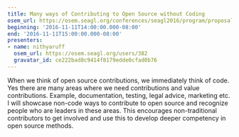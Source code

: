 ```yaml
---
title: Many ways of Contributing to Open Source without Coding
osem_url: https://osem.seagl.org/conferences/seagl2016/program/proposals/225
beginning: '2016-11-11T14:00:00.000-08:00'
end: '2016-11-11T15:00:00.000-08:00'
presenters:
- name: nithyaruff
  osem_url: https://osem.seagl.org/users/382
  gravatar_id: ce222bad8c9414f8179edde0cfad0b76
---
```


When we think of open source contributions, we immediately think of code.  Yes there are many areas where we need contributions and value contributions. Example, documentation, testing, legal advice, marketing etc.  I will showcase non-code ways to contribute to open source and recognize people who are leaders in these areas.  This encourages non-traditional contributors to get involved and use this to develop deeper competency in open source methods.
